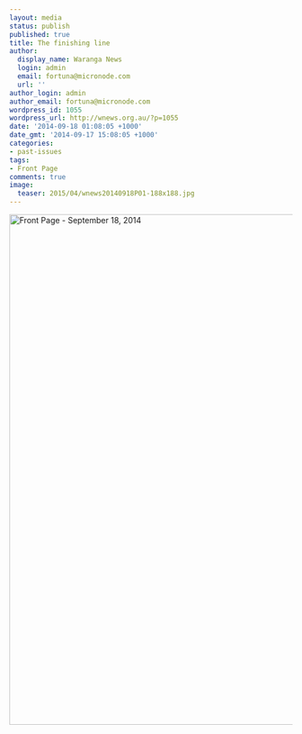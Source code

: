 ```yaml
---
layout: media
status: publish
published: true
title: The finishing line
author:
  display_name: Waranga News
  login: admin
  email: fortuna@micronode.com
  url: ''
author_login: admin
author_email: fortuna@micronode.com
wordpress_id: 1055
wordpress_url: http://wnews.org.au/?p=1055
date: '2014-09-18 01:08:05 +1000'
date_gmt: '2014-09-17 15:08:05 +1000'
categories:
- past-issues
tags:
- Front Page
comments: true
image:
  teaser: 2015/04/wnews20140918P01-188x188.jpg
---
```


<a href="{{ site.url }}/images/2014/09/wnews20140918P01.pdf"><img class="alignnone size-full wp-image-1053" alt="Front Page - September 18, 2014" src="{{ site.url }}/images/2014/09/wnews20140918P01.jpg" width="624" height="907" /></a>
